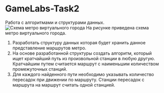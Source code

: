 # GameLabs-Task2

Работа с алгоритмами и структурами данных.
![Схема метро виртуального города](https://cdn1.savepice.ru/uploads/2020/4/5/b9efd1ddbc4f5a47b1f0d68812b8dd74-full.png)
На рисунке приведена схема метро виртуального города.
1) Разработать структуру данных которая будет хранить данное представление маршрутов метро.
2) На основе разработанной структуры создать алгоритм, который ищет кратчайший путь из произвольной станции в любую другую. Кратчайшим путем считается маршрут с наименьшим количеством промежуточных станций.
3) Для каждого найденного пути необходимо указывать количество пересадок при движении по маршруту.
Станции пересадок с маршрута на маршрут считать одной станцией. 
